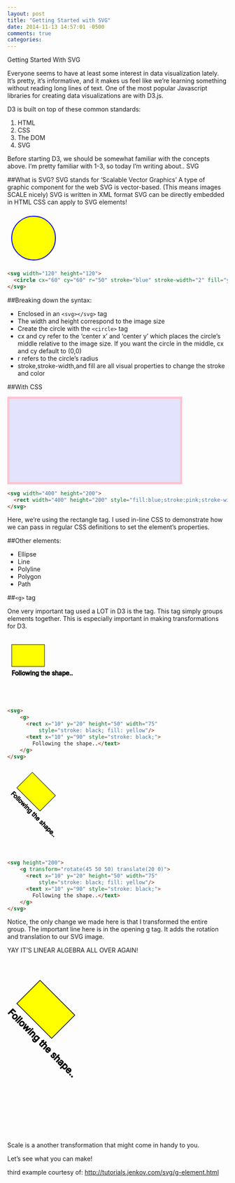 ```yaml
---
layout: post
title: "Getting Started with SVG"
date: 2014-11-13 14:57:01 -0500
comments: true
categories: 
---
```


Getting Started With SVG

Everyone seems to have at least some interest in data visualization lately. It’s pretty, it’s informative, and it makes us feel like we’re learning something without reading long lines of text. One of the most popular Javascript libraries for creating data visualizations are with D3.js.

D3 is built on top of these common standards:

1. HTML
2. CSS
3. The DOM
4. SVG

Before starting D3, we should be somewhat familiar with the concepts above. I’m pretty familiar with 1-3, so today I’m writing about.. SVG

##What is SVG?
SVG stands for ‘Scalable Vector Graphics’
A type of graphic component for the web
SVG is vector-based. (This means images SCALE nicely)
SVG is written in XML format
SVG can be directly embedded in HTML
CSS can apply to SVG elements!

<svg width="120" height="120">
  <circle cx="60" cy="60" r="50" stroke="blue" stroke-width="2" fill="yellow" />
</svg>

```html
<svg width="120" height="120">
  <circle cx="60" cy="60" r="50" stroke="blue" stroke-width="2" fill="yellow" />
</svg>
```

##Breaking down the syntax: 

+ Enclosed in an `<svg></svg>` tag
+ The width and height correspond to the image size
+ Create the circle with the `<circle>` tag
+ cx and cy refer to the ‘center x’ and ‘center y’ which places the circle’s middle relative to the image size. If you want the circle in the middle, cx and cy default to (0,0)
+ r refers to the circle’s radius
+ stroke,stroke-width,and fill are all visual properties to change the stroke and color

##With CSS

<svg width="400" height="200">
  <rect width="400" height="200" style="fill:blue;stroke:pink;stroke-width:10;fill-opacity:0.1;stroke-opacity:0.9" />
</svg>

```html
<svg width="400" height="200">
  <rect width="400" height="200" style="fill:blue;stroke:pink;stroke-width:10;fill-opacity:0.1;stroke-opacity:0.9" />
</svg>
```

Here, we’re using the rectangle tag. I used in-line CSS to demonstrate how we can pass in regular CSS definitions to set the element’s properties.

##Other elements:
+ Ellipse
+ Line
+ Polyline
+ Polygon
+ Path

##`<g>` tag

One very important tag used a LOT in D3 is the <g> tag. This tag simply groups elements together. This is especially important in making transformations for D3.

<svg>
    <g>
      <rect x="10" y="20" height="50" width="75"
          style="stroke: black; fill: yellow"/>
      <text x="10" y="90" style="stroke: black;">
        Following the shape..</text>
    </g>
</svg>

```html
<svg>
    <g>
      <rect x="10" y="20" height="50" width="75"
          style="stroke: black; fill: yellow"/>
      <text x="10" y="90" style="stroke: black;">
        Following the shape..</text>
    </g>
</svg>
```

<svg height="200">
    <g transform="rotate(45 50 50) translate(20 0)">
      <rect x="10" y="20" height="50" width="75"
          style="stroke: black; fill: yellow"/>
      <text x="10" y="90" style="stroke: black;">
        Following the shape..</text>
    </g>
</svg>

```html
<svg height="200">
    <g transform="rotate(45 50 50) translate(20 0)">
      <rect x="10" y="20" height="50" width="75"
          style="stroke: black; fill: yellow"/>
      <text x="10" y="90" style="stroke: black;">
        Following the shape..</text>
    </g>
</svg>
```

Notice, the only change we made here is that I transformed the entire group. The important line here is <g transform="rotate(45 50 50) translate(20 0)"> in the opening g tag. It adds the rotation and translation to our SVG image.

YAY IT’S LINEAR ALGEBRA ALL OVER AGAIN!

<svg height="400">
    <g transform="rotate(45 50 50) translate(50 0) scale(1.5)">
      <rect x="10" y="20" height="50" width="75"
          style="stroke: black; fill: yellow"/>
      <text x="10" y="90" style="stroke: black;">
        Following the shape..</text>
    </g>
</svg>

Scale is a another transformation that might come in handy to you.




Let’s see what you can make!

third example courtesy of: http://tutorials.jenkov.com/svg/g-element.html
